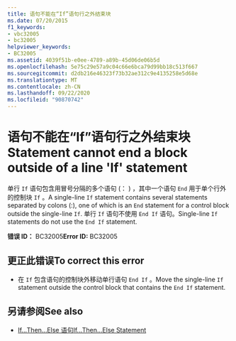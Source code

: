 ```yaml
---
title: 语句不能在“If”语句行之外结束块
ms.date: 07/20/2015
f1_keywords:
- vbc32005
- bc32005
helpviewer_keywords:
- BC32005
ms.assetid: 4039f51b-e0ee-4789-a89b-45d06de06b5d
ms.openlocfilehash: 5e75c29e57a9c04c66e6bca79d99bb18c513f667
ms.sourcegitcommit: d2db216e46323f73b32ae312c9e4135258e5d68e
ms.translationtype: MT
ms.contentlocale: zh-CN
ms.lasthandoff: 09/22/2020
ms.locfileid: "90870742"
---
```

# <a name="statement-cannot-end-a-block-outside-of-a-line-if-statement"></a><span data-ttu-id="27001-102">语句不能在“If”语句行之外结束块</span><span class="sxs-lookup"><span data-stu-id="27001-102">Statement cannot end a block outside of a line 'If' statement</span></span>

<span data-ttu-id="27001-103">单行 `If` 语句包含用冒号分隔的多个语句 (： ) ，其中一个语句 `End` 用于单个行外的控制块 `If` 。</span><span class="sxs-lookup"><span data-stu-id="27001-103">A single-line `If` statement contains several statements separated by colons (:), one of which is an `End` statement for a control block outside the single-line `If`.</span></span> <span data-ttu-id="27001-104">单行 `If` 语句不使用 `End If` 语句。</span><span class="sxs-lookup"><span data-stu-id="27001-104">Single-line `If` statements do not use the `End If` statement.</span></span>  
  
 <span data-ttu-id="27001-105">**错误 ID：** BC32005</span><span class="sxs-lookup"><span data-stu-id="27001-105">**Error ID:** BC32005</span></span>  
  
## <a name="to-correct-this-error"></a><span data-ttu-id="27001-106">更正此错误</span><span class="sxs-lookup"><span data-stu-id="27001-106">To correct this error</span></span>  
  
- <span data-ttu-id="27001-107">在 `If` 包含语句的控制块外移动单行语句 `End If` 。</span><span class="sxs-lookup"><span data-stu-id="27001-107">Move the single-line `If` statement outside the control block that contains the `End If` statement.</span></span>  
  
## <a name="see-also"></a><span data-ttu-id="27001-108">另请参阅</span><span class="sxs-lookup"><span data-stu-id="27001-108">See also</span></span>

- [<span data-ttu-id="27001-109">If...Then...Else 语句</span><span class="sxs-lookup"><span data-stu-id="27001-109">If...Then...Else Statement</span></span>](../statements/if-then-else-statement.md)
